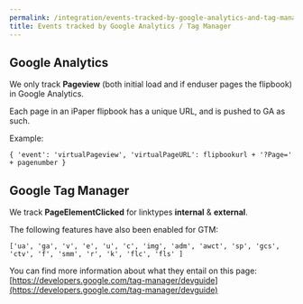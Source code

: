 ```yaml
---
permalink: /integration/events-tracked-by-google-analytics-and-tag-manager
title: Events tracked by Google Analytics / Tag Manager
---
```


## Google Analytics
We only track **Pageview** (both initial load and if enduser pages the flipbook) in Google Analytics.

Each page in an iPaper flipbook has a unique URL, and is pushed to GA as such.

Example:
```
{ 'event': 'virtualPageview', 'virtualPageURL': flipbookurl + '?Page=' + pagenumber }
```

## Google Tag Manager
We track **PageElementClicked** for linktypes **internal** & **external**.

The following features have also been enabled for GTM:

```
['ua', 'ga', 'v', 'e', 'u', 'c', 'img', 'adm', 'awct', 'sp', 'gcs', 'ctv', 'f', 'smm', 'r', 'k', 'flc', 'fls' ]
```

You can find more information about what they entail on this page:
[https://developers.google.com/tag-manager/devguide](https://developers.google.com/tag-manager/devguide)
